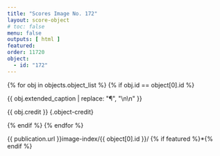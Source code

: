 ```yaml
---
title: "Scores Image No. 172"
layout: score-object
# toc: false
menu: false
outputs: [ html ]
featured: 
order: 11720
object:
  - id: "172"
---
```


{% for obj in objects.object_list %}
{% if obj.id == object[0].id %}

{{ obj.extended_caption | replace: "¶", "\n\n" }}

{{ obj.credit }} {.object-credit}

{% endif %}
{% endfor %}

<div class="object-credit object-url is-print-only">

{{ publication.url }}image-index/{{ object[0].id }}/ {% if featured %}*{% endif %}

</div>
